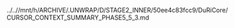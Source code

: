 ../..//mnt/h/ARCHIVE/.UNWRAP/D/STAGE2_INNER/50ee4c83fcc9/DuRiCore/CURSOR_CONTEXT_SUMMARY_PHASE5_5_3.md